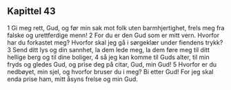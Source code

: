 ## Kapittel 43

1 Gi meg rett, Gud, og før min sak mot folk uten barmhjertighet, frels meg fra falske og urettferdige menn!
2 For du er den Gud som er mitt vern. Hvorfor har du forkastet meg? Hvorfor skal jeg gå i sørgeklær under fiendens trykk?
3 Send ditt lys og din sannhet, la dem lede meg, la dem føre meg til ditt hellige berg og til dine boliger,
4 så jeg kan komme til Guds alter, til min fryds og gledes Gud, og prise deg på citar, Gud, min Gud!
5 Hvorfor er du nedbøyet, min sjel, og hvorfor bruser du i meg? Bi etter Gud! For jeg skal enda prise ham, mitt åsyns frelse og min Gud.
